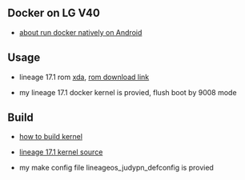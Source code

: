 ## Docker on LG V40

+  [about run docker natively on Android](https://gist.github.com/FreddieOliveira/efe850df7ff3951cb62d74bd770dce27)


## Usage

+ lineage 17.1 rom  [xda](https://forum.xda-developers.com/t/android-10-0-0-lineageos-17-1-stable-lineageos-18-0-pre-alpha-for-v40.3970119/), [rom download link](https://drive.google.com/file/d/1kp5YIiZxlNXBUO7EKqDF8GqIsJm_ePR5/view)

+ my lineage 17.1 docker kernel is provied, flush boot by 9008 mode


## Build

+ [how to build kernel ](https://ivon852.github.io/2021/12/26/%E5%A6%82%E4%BD%95%E7%B7%A8%E8%AD%AF%E4%BF%AE%E6%94%B9Android-Kernel-%E5%85%A7%E6%A0%B8/)

+ [lineage 17.1 kernel source](https://github.com/SGCMarkus/android_kernel_lge_sdm845)

+ my make config file lineageos_judypn_defconfig is provied
